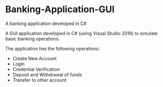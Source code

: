 # Banking-Application-GUI
A banking application developed in C#

A GUI application developed in C# (using Visual Studio 2019) to simulate basic banking operations.

The application has the following operations:
- Create New Account
- Login
- Credential Verification
- Deposit and Withdrawal of funds
- Transfer to other account
